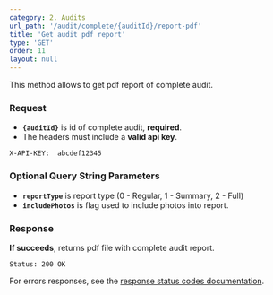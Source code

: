 ```yaml
---
category: 2. Audits
url_path: '/audit/complete/{auditId}/report-pdf'
title: 'Get audit pdf report'
type: 'GET'
order: 11
layout: null
---
```


This method allows to get pdf report of complete audit.

### Request
* **`{auditId}`** is id of complete audit, **required**.
* The headers must include a **valid api key**.

```X-API-KEY:  abcdef12345```

### Optional Query String Parameters
* **`reportType`** is report type (0 - Regular, 1 - Summary, 2 - Full)
* **`includePhotos`** is flag used to include photos into report.


### Response

**If succeeds**, returns pdf file with complete audit report.

```Status: 200 OK```

For errors responses, see the [response status codes documentation](#/response-status-codes).
